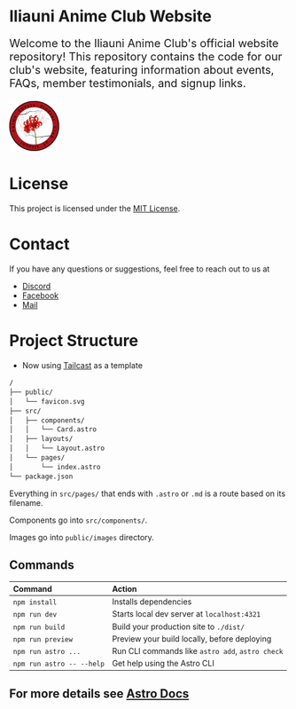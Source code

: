 # Iliauni Anime Club Website

<p style="font-size: 20px;">
Welcome to the Iliauni Anime Club's official website repository!
This repository contains the code for our club's website, featuring information about events, FAQs, member testimonials, and signup links.</p>

![logo](./public/images/logo.png)


# License
This project is licensed under the [MIT License](LICENSE).


# Contact

If you have any questions or suggestions, feel free to reach out to us at
* [Discord](https://discord.gg/4GyHADSG8M)
* [Facebook](https://www.facebook.com/profile.php?id=100092313884938)
* [Mail](mailto:animelovers@iliauni.edu.ge)


# Project Structure

* Now using [Tailcast](https://github.com/matt765/Tailcast.git) as a template

```sh
/
├── public/
│   └── favicon.svg
├── src/
│   ├── components/
│   │   └── Card.astro
│   ├── layouts/
│   │   └── Layout.astro
│   └── pages/
│       └── index.astro
└── package.json
```

Everything in `src/pages/` that ends with `.astro` or `.md` is a route based on its filename.

Components go into `src/components/`.

Images go into `public/images` directory.

## Commands
| Command                   | Action                                           |
| :------------------------ | :----------------------------------------------- |
| `npm install`             | Installs dependencies                            |
| `npm run dev`             | Starts local dev server at `localhost:4321`      |
| `npm run build`           | Build your production site to `./dist/`          |
| `npm run preview`         | Preview your build locally, before deploying     |
| `npm run astro ...`       | Run CLI commands like `astro add`, `astro check` |
| `npm run astro -- --help` | Get help using the Astro CLI                     |

## For more details see [Astro Docs](https://docs.astro.build)